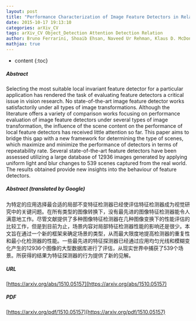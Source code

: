 ```yaml
---
layout: post
title: "Performance Characterization of Image Feature Detectors in Relation to the Scene Content Utilizing a Large Image Database"
date: 2015-10-17 19:13:10
categories: arXiv_CV
tags: arXiv_CV Object_Detection Attention Detection Relation
author: Bruno Ferrarini, Shoaib Ehsan, Naveed Ur Rehman, Klaus D. McDonald-Maier
mathjax: true
---
```


* content
{:toc}

##### Abstract
Selecting the most suitable local invariant feature detector for a particular application has rendered the task of evaluating feature detectors a critical issue in vision research. No state-of-the-art image feature detector works satisfactorily under all types of image transformations. Although the literature offers a variety of comparison works focusing on performance evaluation of image feature detectors under several types of image transformation, the influence of the scene content on the performance of local feature detectors has received little attention so far. This paper aims to bridge this gap with a new framework for determining the type of scenes, which maximize and minimize the performance of detectors in terms of repeatability rate. Several state-of-the-art feature detectors have been assessed utilizing a large database of 12936 images generated by applying uniform light and blur changes to 539 scenes captured from the real world. The results obtained provide new insights into the behaviour of feature detectors.

##### Abstract (translated by Google)
为特定的应用选择最合适的局部不变特征检测器已经使评估特征检测器成为视觉研究中的关键问题。在所有类型的图像转换下，没有最先进的图像特征检测器能令人满意地工作。尽管文献提供了多种图像特征检测器在几种图像变换下的性能评估的比较工作，但是到目前为止，场景内容对局部特征检测器性能的影响还是很少。本文旨在通过一个新的框架来确定场景的类型，从而最大限度地提高检测器的重复性和最小化检测器的性能。一些最先进的特征探测器已经通过应用均匀光线和模糊变化产生的12936个图像的大型数据库进行了评估，从现实世界中捕获了539个场景。所获得的结果为特征探测器的行为提供了新的见解。

##### URL
[https://arxiv.org/abs/1510.05157](https://arxiv.org/abs/1510.05157)

##### PDF
[https://arxiv.org/pdf/1510.05157](https://arxiv.org/pdf/1510.05157)

